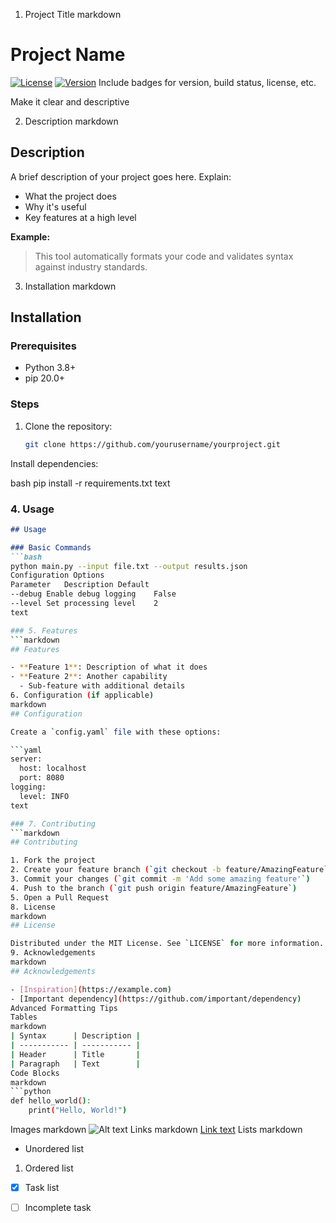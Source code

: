 1. Project Title
markdown
# Project Name

[![License](https://img.shields.io/badge/license-MIT-blue.svg)](https://opensource.org/licenses/MIT)
[![Version](https://img.shields.io/badge/version-1.0.0-green.svg)]()
Include badges for version, build status, license, etc.

Make it clear and descriptive

2. Description
markdown
## Description

A brief description of your project goes here. Explain:
- What the project does
- Why it's useful
- Key features at a high level

**Example:**
> This tool automatically formats your code and validates syntax against industry standards.
3. Installation
markdown
## Installation

### Prerequisites
- Python 3.8+
- pip 20.0+

### Steps
1. Clone the repository:
   ```bash
   git clone https://github.com/yourusername/yourproject.git
Install dependencies:

bash
pip install -r requirements.txt
text

### 4. Usage
```markdown
## Usage

### Basic Commands
```bash
python main.py --input file.txt --output results.json
Configuration Options
Parameter	Description	Default
--debug	Enable debug logging	False
--level	Set processing level	2
text

### 5. Features
```markdown
## Features

- **Feature 1**: Description of what it does
- **Feature 2**: Another capability
  - Sub-feature with additional details
6. Configuration (if applicable)
markdown
## Configuration

Create a `config.yaml` file with these options:

```yaml
server:
  host: localhost
  port: 8080
logging:
  level: INFO
text

### 7. Contributing
```markdown
## Contributing

1. Fork the project
2. Create your feature branch (`git checkout -b feature/AmazingFeature`)
3. Commit your changes (`git commit -m 'Add some amazing feature'`)
4. Push to the branch (`git push origin feature/AmazingFeature`)
5. Open a Pull Request
8. License
markdown
## License

Distributed under the MIT License. See `LICENSE` for more information.
9. Acknowledgements
markdown
## Acknowledgements

- [Inspiration](https://example.com)
- [Important dependency](https://github.com/important/dependency)
Advanced Formatting Tips
Tables
markdown
| Syntax      | Description |
| ----------- | ----------- |
| Header      | Title       |
| Paragraph   | Text        |
Code Blocks
markdown
```python
def hello_world():
    print("Hello, World!")
```
Images
markdown
![Alt text](path/to/image.png "Optional title")
Links
markdown
[Link text](https://example.com)
Lists
markdown
- Unordered list
1. Ordered list
- [x] Task list
- [ ] Incomplete task

